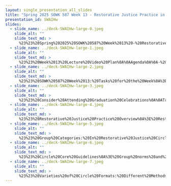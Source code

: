 ```yaml
---
layout: single_presentation_all_slides
title: "Spring 2025 SOWK 587 Week 13 - Restorative Justice Practice in Schools"
presentation_id: SWAIHw
slides:
  - slide_name: ../deck-SWAIHw-large-0.jpeg
    slide_alt: ""
    slide_text_md: >
      %23%23%20Spring%202025%20SOWK%20587%20Week%2013%20-%20Restorative%20Justice%20Practice%20in%20Schools%0A%0Atitle:%20Spring%202025%20SOWK%20587%20Week%2013%20-%20Restorative%20Justice%20Practice%20in%20Schools%20%20%0Adate:%202025-04-17%2011:34:25%20%20%0Alocation:%20Heritage%20University%20%20%0A%0Atags:%0A%20%20-%20Heritage%20University%0A%20%20-%20MSW%20Program%0A%20%20-%20SOWK%20587%0A%0Apresentation_video:%20%5BSpring%202025%20SOWK%20587%20Week%2013%5D(%22https://heritage.hosted.panopto.com/Panopto/Pages/Viewer.aspx%3Fid%3D14b6b532-7054-4bdd-931a-b2c2017bc399%22)%20%20%0Adescription:%20%3E%0A%0AIn%20Week%2013,%20we%20return%20our%20focus%20to%20direct%20practice%20with%20individuals,%20a%20core%20component%20of%20school%20social%20work.%20This%20unit%20explores%20assessment%20and%20intervention%20skills,%20emphasizing%20specialized%20modalities%20such%20as%20restorative%20justice,%20play%20therapy,%20and%20Hip%20Hop%20Therapy.%20Through%20reflective%20discussion%20and%20case-based%20application,%20students%20will%20deepen%20their%20understanding%20of%20how%20to%20engage%20students.%20This%20week,%20students%20also%20submit%20their%20larger%20assignment.%20In%20this%20Social%20Policy%20Macro%20Issue%20paper,%20students%20will%20have%20the%20opportunity%20to%20demonstrate%20their%20ability%20to%20analyze%20and%20make%20recommendations%20related%20to%20social%20policies.%20The%20lecture%20video%20focuses%20on%20restorative%20justice%20practices%20in%20a%20school%20context.%0A%0AThe%20agenda%20for%20the%20lecture%20video%20includes:%0A%0A-%20Week%2013%20Activities%0A-%20Overview%20of%20Restorative%20Practices%20and%20Circle-Based%20Approaches%0A-%20Exploring%20Proactive%20and%20Responsive%20Circle%20Formats%0A-%20Guidelines%20and%20Facilitation%20Strategies%20for%20Restorative%20Circles%0A%0AThe%20learning%20objectives%20for%20this%20week%20include:%0A%0A-%20Identify%20and%20describe%20the%20core%20goals%20and%20formats%20of%20restorative%20justice%20circle%20practices%20used%20in%20school%20settings.%0A-%20Understand%20the%20different%20formats%20that%20restorative%20groups%20can%20take.%0A-%20Identify%20and%20describe%20direct%20practice%20with%20individuals%20in%20a%20school%20setting.%0A-%20Analyze%20the%20application%20and%20appropriateness%20of%20selected%20intervention%20models%20in%20school-based%20contexts.%0A-%20Apply%20intervention%20strategies%20to%20a%20case%20study%20using%20principles%20of%20school%20social%20work%20and%20ethical%20decision-making.%0A-%20Explore%20how%20personal%20and%20systemic%20factors%20(e.g.,%20trauma,%20school%20culture,%20socioeconomic%20status)%20shape%20individual%20student%20behavior%20and%20support%20needs.%0A-%20Demonstrate%20knowledge%20of%20how%20to%20support%20the%20outcomes%20for%20all%20students%20through%20strategies%20such%20as%20scientifically-based%20practices,%20collaborative%20teaming,%20and%20ethical%20decision%20making.%0A%0A%0A
  - slide_name: ../deck-SWAIHw-large-1.jpeg
    slide_alt: ""
    slide_text_md: >
      %23%23%20Week%2013%20Lecture%20Video%20Plan%0A%0AAgenda%0A%0A-%20Week%2013%20Activities%0A-%20Overview%20of%20Restorative%20Practices%20and%20Circle-Based%20Approaches%0A-%20Exploring%20Proactive%20and%20Responsive%20Circle%20Formats%0A-%20Guidelines%20and%20Facilitation%20Strategies%20for%20Restorative%20Circles%0A%0ALearning%20objectives%20for%20video%0A%0A-%20Identify%20and%20describe%20the%20core%20goals%20and%20formats%20of%20restorative%20justice%20circle%20practices%20used%20in%20school%20settings.%0A-%20Understand%20the%20different%20formats%20that%20restorative%20groups%20can%20take.%0A%0A
  - slide_name: ../deck-SWAIHw-large-2.jpeg
    slide_alt: ""
    slide_text_md: >
      %23%23%20SOWK%20587%20Week%2013:%20Tasks%20for%20the%20Week%0A%3E%20The%20following%20is%20what%20we%20are%20looking%20at%20for%20this%20week.%0A%0A-%20**Read%20Chapter%209%20Section%20II**:%20Jarolmen%20and%20Batista-Thomas%20(2023)%20_Chapter%2009:%20Engagement,%20Assessment,%20and%20Intervention%20Skills%20for%20Individuals%20-%20Section%20II_%0A-%20**Engage%20with%20the%20extra%20resources%20provided**%20Spokane%20Public%20Schools%20(2017)%20and%20Restorative%20Practices%20Working%20Group.%20(2014)%0A-%20**Submit%20your%20A-05:%20Social%20Policy%20Macro%20Issue**%0A-%20Make%20three%20replies%20in%20the%20forums:%20Topics%20include%20your%20practice%20with%20individuals,%20relating%20to%20a%20case%20study,%20and%20textbook%20prompts%0A%0A%0A
  - slide_name: ../deck-SWAIHw-large-3.jpeg
    slide_alt: ""
    slide_text_md: >
      %23%23%20Consider%20Attending%20Graduation%20Celebrations%0A%0ATri-Cities%20or%20the%20Toppenish%20Campus%0A%0AI'm%20still%20not%20exactly%20sure%20what%20is%20happening%20with%20the%20Toppenish%20one,%20but%20Tri-Cities%20one%20of%20your%20peers%20will%20be%20speaking.%0A%0A
  - slide_name: ../deck-SWAIHw-large-4.jpeg
    slide_alt: ""
    slide_text_md: >
      %23%23%20Restorative%20Justice%20Practice%20Overview%0A%3E%20Restorative%20justice%20is%20a%20big%20topic,%20and%20we%20are%20just%20going%20to%20look%20at%20some%20of%20the%20practicalities%20of%20circle%20groups%0A%0AExperience%20in%20Africa%0ATraining%20and%20experience%0A%0ACore%20Goals%20of%20Restorative%20Practices%0A%0A-%20**Build%20healthy%20relationships**%20between%20educators%20and%20students%20%20%0A%20%20Strengthen%20trust,%20empathy,%20and%20connection%20within%20the%20school%20community.%0A-%20**Reduce,%20prevent,%20and%20improve%20harmful%20behavior**%20%20%0A%20%20Proactively%20address%20issues%20before%20they%20escalate%20and%20respond%20in%20a%20constructive%20manner%20when%20they%20do.%0A-%20**Repair%20harm%20and%20restore%20positive%20relationships**%20%20%0A%20%20Focus%20on%20accountability%20and%20healing%20after%20conflict%20or%20rule-breaking.%0A-%20**Resolve%20conflict%20and%20hold%20individuals/groups%20accountable**%20%20%0A%20%20Provide%20structured%20opportunities%20for%20reflection,%20dialogue,%20and%20making%20amends.%0A-%20**Address%20and%20discuss%20the%20needs%20of%20the%20school%20community**%20%20%0A%20%20Ensure%20that%20all%20voices%20are%20heard%20and%20that%20community%20wellbeing%20is%20a%20shared%20responsibility.%0A%0A%0AThere%20are%20a%20number%20of%20ways%20these%20goals%20get%20implemented%20into%20practice.%20These%20include:%0A%0A-%20**Restorative%20Justice**:%20Focuses%20on%20repairing%20harm%20by%20bringing%20together%20those%20affected%20to%20share%20experiences%20and%20agree%20on%20steps%20toward%20healing%20and%20accountability.%0A-%20**Community%20Conferencing**:%20A%20structured%20process%20where%20all%20parties%20impacted%20by%20a%20conflict%20collectively%20discuss%20the%20incident%20and%20work%20toward%20a%20resolution.%0A-%20**Community%20Service**:%20Offers%20students%20a%20way%20to%20repair%20harm%20by%20contributing%20positively%20to%20the%20school%20community%20in%20meaningful%20ways.%0A-%20**Peer%20Juries**:%20Trained%20student%20jurors%20facilitate%20reflective%20conversations%20with%20peers%20who%20have%20violated%20school%20rules%20to%20determine%20how%20harm%20can%20be%20repaired.%0A-%20**Circle%20Process**:%20A%20versatile%20format%20for%20proactive%20relationship-building%20or%20reactive%20conflict%20resolution%20that%20emphasizes%20equal%20voice%20and%20shared%20understanding.%0A-%20**Preventative%20and%20Post-Conflict%20Resolution%20Programs**:%20Teach%20students%20emotional%20regulation,%20empathy,%20and%20conflict%20de-escalation%20to%20reduce%20future%20incidents%20and%20promote%20reconciliation.%0A-%20**Peer%20Mediation**:%20Trains%20students%20to%20serve%20as%20mediators%20who%20help%20peers%20resolve%20conflicts%20peacefully%20and%20constructively.%0A-%20**Informal%20Restorative%20Practices**:%20Everyday%20actions%20like%20affective%20statements%20and%20questions,%20relationship-building%20chats,%20or%20mentoring%20that%20promote%20a%20restorative%20climate.%0A-%20**Social-Emotional%20Learning%20(SEL)**:%20Develops%20essential%20life%20skills%20like%20emotional%20awareness,%20responsible%20decision-making,%20and%20positive%20relationship%20management,%20foundational%20to%20restorative%20environments.%0A%0A%3Cdiv%20style%3D%22text-align:%20center%22%20markdown%3D%221%22%3E%0AReference%0A%3C/div%3E%0A%3Cdiv%20style%3D%22margin:%200%200%200%202em;%20text-indent:%20-2em;%22%20markdown%3D%221%22%3E%0A%0ARestorative%20Practices%20Working%20Group.%20(2014).%20Restorative%20practices:%20Fostering%20healthy%20relationships%20%26%20promoting%20positive%20discipline.%20Advancement%20Project;%20A%20Union%20of%20Professionals;%20National%20Education%20Association;%20Schott%20Foundation%20for%20Public%20Education.%20https://schottfoundation.org/wp-content/uploads/restorative-practices-guide.pdf%20%0A%0A%3C/div%3E%0A%0A%0A
  - slide_name: ../deck-SWAIHw-large-5.jpeg
    slide_alt: ""
    slide_text_md: >
      %23%23%20Group%20Categories:%20In%20Restorative%20Justice%20Circle%20Groups%0A%3E%20There%20are%20two%20general%20categories%20we%20can%20put%20groups%20into.%0A%0A-%20**Proactive**:%20Community%20or%20team%20building%0A%20%20Proactive%20groups%20build%20trust,%20foster%20connection,%20and%20develop%20social-emotional%20skills%20that%20prevent%20conflicts%20and%20create%20a%20positive,%20supportive%20classroom%20environment%0A-%20**Responsive**:%20Problem%20solving%20or%20repairing%20harm%0A%20%20Responsive%20circles%20create%20space%20for%20honest%20dialogue%20after%20harm%20has%20occurred,%20helping%20participants%20understand%20impact,%20restore%20relationships,%20and%20collaboratively%20make%20things%20right.%0A%0A(Clifford,%202013)%0A%0A
  - slide_name: ../deck-SWAIHw-large-6.jpeg
    slide_alt: ""
    slide_text_md: >
      %23%23%20Circle%20Core%20Guidelines%0A%3E%20Group%20norms%20and%20guidelines%20are%20important%20in%20working%20in%20circles.%20The%20following%20is%20what%20I%20have%20used,%20and%20been%20trained%20using.%0A%0A-%20**Respect%20the%20talking%20piece**:%20everyone%20listens,%20everyone%20has%20a%20turn%0A-%20**Speak%20from%20the%20heart**:%20your%20truth,%20your%20experiences,%20your%20perspective%0A-%20**Listen%20from%20the%20heart**:%20let%20go%20of%20the%20stories%20that%20make%20it%20hard%20to%20hear%20each%20other%0A-%20**Trust%20that%20you%20will%20know%20what%20to%20say**:%20no%20need%20to%20rehearse%0A-%20**Say%20just%20enough**:%20without%20feeling%20rushed,%20be%20concise%20and%20considerate%20of%20the%20time%20of%20others%0A%0A(Clifford,%202013)%0A%0A%0A
  - slide_name: ../deck-SWAIHw-large-7.jpeg
    slide_alt: ""
    slide_text_md: >
      %23%23%20Varieties%20of%20Circle%20Formats:%20Different%20Methods%20of%20Facilitation%0A%3E%20There%20are%20a%20number%20of%20ways%20that%20we%20might%20format%20our%20groups.%20the%20following%20are%20some%20examples.%0A%0A-%20**Basic%20Circle**:%20A%20traditional%20circle%20using%20a%20talking%20piece%20passed%20around%20so%20everyone%20gets%20a%20turn%20to%20speak.%0A-%20**Popcorn%20Circle**:%20Participants%20speak%20in%20no%20particular%20order,%20without%20using%20a%20talking%20piece%E2%80%94whoever%20is%20ready%20%22pops%22%20in.%0A-%20**Fishbowl%20(Witness)%20Circle**:%20A%20small%20group%20discusses%20a%20topic%20in%20the%20center%20while%20others%20observe%20silently%20from%20an%20outer%20circle.%0A-%20**Spiral%20Circle**:%20The%20talking%20piece%20spirals%20inward%20or%20outward%20through%20the%20group,%20changing%20the%20usual%20speaking%20pattern.%0A-%20**Feedback%20Circle**:%20Participants%20share%20reflections%20or%20feedback%20about%20a%20shared%20experience%20or%20issue,%20encouraging%20personal%20growth.%0A-%20**Wheelhouse%20Circle**:%20Students%20lead%20discussions%20on%20topics%20they%20are%20passionate%20or%20knowledgeable%20about,%20showcasing%20their%20strengths.%0A-%20**Small%20Group/Student%20Circle%20Leaders**:%20Student-led%20circles%20held%20in%20smaller%20groups,%20building%20leadership%20skills%20and%20peer%20engagement.%0A%0A%3Cdiv%20style%3D%22text-align:%20center%22%20markdown%3D%221%22%3E%0AReference%0A%3C/div%3E%0A%3Cdiv%20style%3D%22margin:%200%200%200%202em;%20text-indent:%20-2em;%22%20markdown%3D%221%22%3E%0A%0AClifford,%20A.%20(2013).%20Teaching%20restorative%20practices%20with%20classroom%20circles.%20_Center%20for%20Restorative%20Process_.%20%3Chttp://restorativejustice.org/am-site/media/teaching-restorative-practices-with-classroom-circles.pdf%3E%0A%0A%3C/div%3E%0A%0A
---
```

